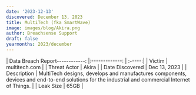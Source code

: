 ```yaml
---
date: '2023-12-13'
discovered: December 13, 2023
title: MultiTech (fka SmartWave)
image: images/blog/Akira.png
author: Breachsense Support
draft: false
yearmonths: 2023/december
---
```


| Data Breach Report------------:     |:-------------:    | :-----:|
| Victim      | multitech.com      | 
| Threat Actor      | Akira      | 
| Date Discovered      | Dec 13, 2023      | 
| Description      | MultiTech designs, develops and manufactures components, devices and end-to-end solutions for the industrial and commercial Internet of Things.      | 
| Leak Size      | 65GB      | 

